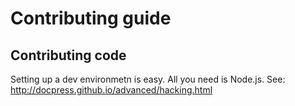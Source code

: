 # Contributing guide

## Contributing code

Setting up a dev environmetn is easy. All you need is Node.js. See: http://docpress.github.io/advanced/hacking.html
